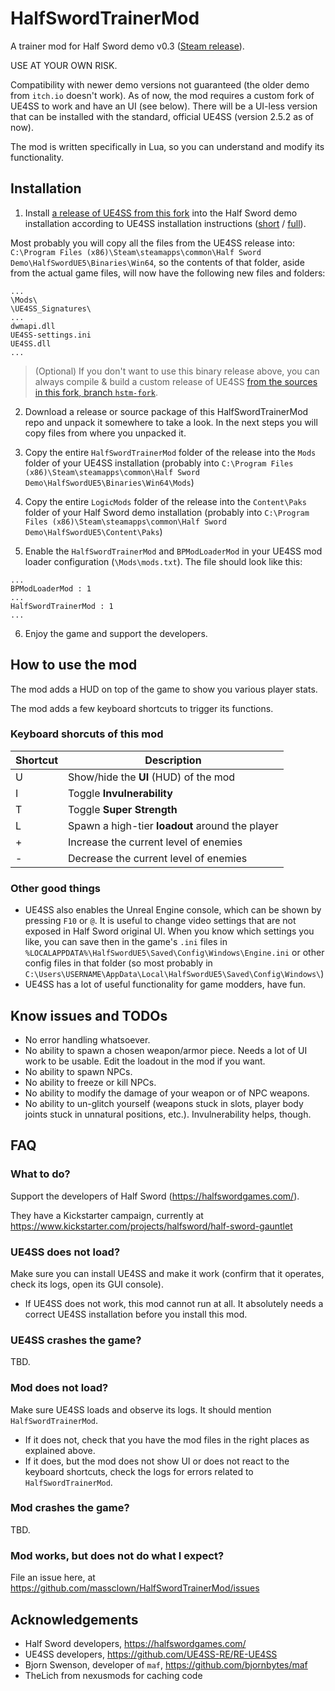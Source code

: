 # HalfSwordTrainerMod
A trainer mod for Half Sword demo v0.3 ([Steam release](https://store.steampowered.com/app/2397300/Half_Sword/)). 

USE AT YOUR OWN RISK.

Compatibility with newer demo versions not guaranteed (the older demo from `itch.io` doesn't work).
As of now, the mod requires a custom fork of UE4SS to work and have an UI (see below).
There will be a UI-less version that can be installed with the standard, official UE4SS (version 2.5.2 as of now).

The mod is written specifically in Lua, so you can understand and modify its functionality.

## Installation
1) Install [a release of UE4SS from this fork](https://github.com/massclown/RE-UE4SS/releases/) into the Half Sword demo installation according to UE4SS installation instructions 
([short](https://github.com/UE4SS-RE/RE-UE4SS?tab=readme-ov-file#basic-installation) / [full](https://docs.ue4ss.com/dev/installation-guide.html)).

Most probably you will copy all the files from the UE4SS release into:
`C:\Program Files (x86)\Steam\steamapps\common\Half Sword Demo\HalfSwordUE5\Binaries\Win64`,
so the contents of that folder, aside from the actual game files, will now have the following new files and folders:
```
...
\Mods\
\UE4SS_Signatures\
...
dwmapi.dll
UE4SS-settings.ini
UE4SS.dll
...
```
> (Optional) If you don't want to use this binary release above, you can always compile & build a custom release of UE4SS [from the sources in this fork, branch `hstm-fork`](https://github.com/massclown/RE-UE4SS/tree/hstm-fork). 

2) Download a release or source package of this HalfSwordTrainerMod repo and unpack it somewhere to take a look. In the next steps you will copy files from where you unpacked it.

3) Copy the entire `HalfSwordTrainerMod` folder of the release into the `Mods` folder of your UE4SS installation
(probably into `C:\Program Files (x86)\Steam\steamapps\common\Half Sword Demo\HalfSwordUE5\Binaries\Win64\Mods`)

4) Copy the entire `LogicMods` folder of the release into the `Content\Paks` folder of your Half Sword demo installation
(probably into `C:\Program Files (x86)\Steam\steamapps\common\Half Sword Demo\HalfSwordUE5\Content\Paks`)

5) Enable the `HalfSwordTrainerMod` and `BPModLoaderMod` in your UE4SS mod loader configuration (`\Mods\mods.txt`).
The file should look like this:
```
...
BPModLoaderMod : 1
...
HalfSwordTrainerMod : 1
...
```


6) Enjoy the game and support the developers.

## How to use the mod

The mod adds a HUD on top of the game to show you various player stats.

The mod adds a few keyboard shortcuts to trigger its functions.

### Keyboard shorcuts of this mod
| Shortcut    | Description |
| ----------- | ----------- |
| U           | Show/hide the **UI** (HUD) of the mod |
| I           | Toggle **Invulnerability** |
| T           | Toggle **Super Strength** |
| L           | Spawn a high-tier **loadout** around the player |
| +           | Increase the current level of enemies |
| -           | Decrease the current level of enemies |

### Other good things
* UE4SS also enables the Unreal Engine console, which can be shown by pressing `F10` or `@`. It is useful to change video settings that are not exposed in Half Sword original UI. When you know which settings you like, you can save then in the game's `.ini` files in 
`%LOCALAPPDATA%\HalfSwordUE5\Saved\Config\Windows\Engine.ini` or other config files in that folder (so most probably in `C:\Users\USERNAME\AppData\Local\HalfSwordUE5\Saved\Config\Windows\`)
* UE4SS has a lot of useful functionality for game modders, have fun.


## Know issues and TODOs
* No error handling whatsoever.
* No ability to spawn a chosen weapon/armor piece. Needs a lot of UI work to be usable. Edit the loadout in the mod if you want.
* No ability to spawn NPCs.
* No ability to freeze or kill NPCs.
* No ability to modify the damage of your weapon or of NPC weapons.
* No ability to un-glitch yourself (weapons stuck in slots, player body joints stuck in unnatural positions, etc.). Invulnerability helps, though.


## FAQ
### What to do?
Support the developers of Half Sword (https://halfswordgames.com/). 

They have a Kickstarter campaign, currently at https://www.kickstarter.com/projects/halfsword/half-sword-gauntlet

### UE4SS does not load?
Make sure you can install UE4SS and make it work (confirm that it operates, check its logs, open its GUI console).
* If UE4SS does not work, this mod cannot run at all. It absolutely needs a correct UE4SS installation before you install this mod.

### UE4SS crashes the game?
TBD.

### Mod does not load?
Make sure UE4SS loads and observe its logs. It should mention `HalfSwordTrainerMod`. 
* If it does not, check that you have the mod files in the right places as explained above.
* If it does, but the mod does not show UI or does not react to the keyboard shortcuts, check the logs for errors related to `HalfSwordTrainerMod`.

### Mod crashes the game?
TBD.

### Mod works, but does not do what I expect?
File an issue here, at https://github.com/massclown/HalfSwordTrainerMod/issues

## Acknowledgements
* Half Sword developers, https://halfswordgames.com/
* UE4SS developers, https://github.com/UE4SS-RE/RE-UE4SS
* Bjorn Swenson, developer of `maf`, https://github.com/bjornbytes/maf
* TheLich from nexusmods for caching code
